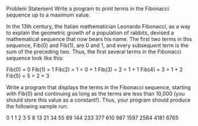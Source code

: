 Problem Statement
Write a program to print terms in the Fibonacci sequence up to a maximum value.

In the 13th century, the Italian mathematician Leonardo Fibonacci, as a way to explain the geometric growth of a population of rabbits, devised a mathematical sequence that now bears his name. The first two terms in this sequence, Fib(0) and Fib(1), are 0 and 1, and every subsequent term is the sum of the preceding two. Thus, the first several terms in the Fibonacci sequence look like this:

Fib(0) = 0 Fib(1) = 1 Fib(2) = 1 = 0 + 1 Fib(3) = 2 = 1 + 1 Fib(4) = 3 = 1 + 2 Fib(5) = 5 = 2 + 3

Write a program that displays the terms in the Fibonacci sequence, starting with Fib(0) and continuing as long as the terms are less than 10,000 (you should store this value as a constant!). Thus, your program should produce the following sample run:

0 1 1 2 3 5 8 13 21 34 55 89 144 233 377 610 987 1597 2584 4181 6765